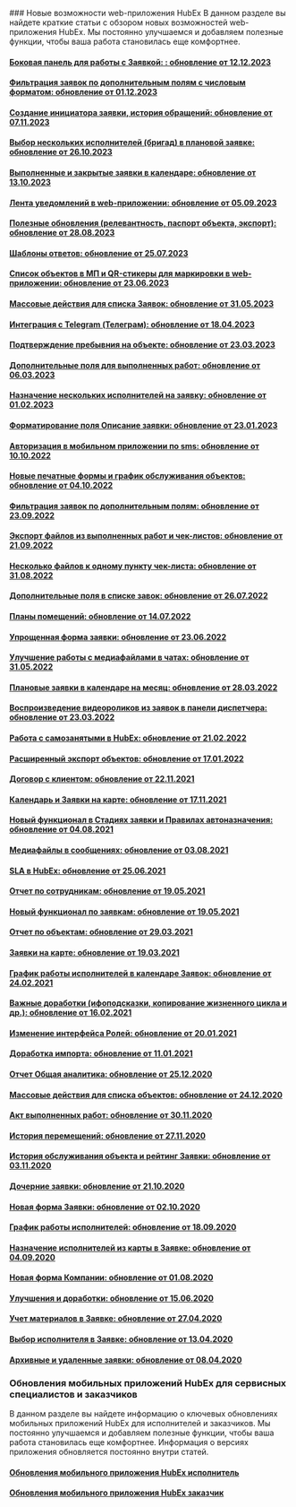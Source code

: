 <!-- Yandex.Metrika counter -->
<script type="text/javascript" >
   (function(m,e,t,r,i,k,a){m[i]=m[i]||function(){(m[i].a=m[i].a||[]).push(arguments)};
   m[i].l=1*new Date();k=e.createElement(t),a=e.getElementsByTagName(t)[0],k.async=1,k.src=r,a.parentNode.insertBefore(k,a)})
   (window, document, "script", "https://mc.yandex.ru/metrika/tag.js", "ym");
   ym('{{ site.yandex_metric }}', "init", {
        id:'{{ site.yandex_metric }}',
        clickmap:true,
        trackLinks:true,
        accurateTrackBounce:true,
        webvisor:true
   });
</script>
<noscript><div><img src="https://mc.yandex.ru/watch/'{{ site.yandex_metric }}'" style="position:absolute; left:-9999px;" alt="" /></div></noscript>
<!-- /Yandex.Metrika counter -->
<link rel="stylesheet" type="text/css" href="/assets/css/styles.css">
### Новые возможности web-приложения HubEx
В данном разделе вы найдете краткие статьи с обзором новых возможностей web-приложения HubEx. Мы постоянно улучшаемся и добавляем полезные функции, чтобы ваша работа становилась еще комфортнее.
<h4><a href="docs/FAQ/RU/ReleaseNotes/TicketsSidebar12122023.html">Боковая панель для работы с Заявкой: : обновление от 12.12.2023</a></h4>
<h4><a href="docs/FAQ/RU/ReleaseNotes/FilterAdditionalFields01122023.html">Фильтрация заявок по дополнительным полям с числовым форматом: обновление от 01.12.2023</a></h4>
<h4><a href="docs/FAQ/RU/ReleaseNotes/UsersRequests07112023.html">Cоздание инициатора заявки, история обращений: обновление от 07.11.2023</a></h4>
<h4><a href="docs/FAQ/RU/ReleaseNotes/SeveralEngineersInPlan26102023.html">Выбор нескольких исполнителей (бригад) в плановой заявке: обновление от 26.10.2023</a></h4>
<h4><a href="docs/FAQ/RU/ReleaseNotes/CalendarUpdate13102023.html">Выполненные и закрытые заявки в календаре: обновление от 13.10.2023</a></h4>
<h4><a href="docs/FAQ/RU/ReleaseNotes/NotificationInWeb05092023.html">Лента уведомлений в web-приложении: обновление от 05.09.2023</a></h4>
<h4><a href="docs/FAQ/RU/ReleaseNotes/ReleasePack28082023.html">Полезные обновления (релевантность, паспорт объекта, экспорт): обновление от 28.08.2023</a></h4>
<h4><a href="docs/FAQ/RU/ReleaseNotes/AnswerTemplate25072023.html">Шаблоны ответов: обновление от 25.07.2023</a></h4>
<h4><a href="docs/FAQ/RU/ReleaseNotes/ObjectList&QRstickers23062023.html">Список объектов в МП и QR-стикеры для маркировки в web-приложении: обновление от 23.06.2023</a></h4>
<h4><a href="docs/FAQ/RU/ReleaseNotes/GroupActions31052023.html">Массовые действия для списка Заявок: обновление от 31.05.2023</a></h4>
<h4><a href="docs/FAQ/RU/ReleaseNotes/Telegram05042023.html">Интеграция с Telegram (Телеграм): обновление от 18.04.2023</a></h4>
<h4><a href="docs/FAQ/RU/ReleaseNotes/QRStayMark23022023.html">Подтверждение пребывния на объекте: обновление от 23.03.2023</a></h4>
<h4><a href="docs/FAQ/RU/ReleaseNotes/AdditionalFieldsWorks060323.html">Дополнительные поля для выполненных работ: обновление от 06.03.2023</a></h4>
<h4><a href="docs/FAQ/RU/ReleaseNotes/Multiengineers01022023.html">Назначение нескольких исполнителей на заявку: обновление от 01.02.2023</a></h4>
<h4><a href="docs/FAQ/RU/ReleaseNotes/DescriptionField23012023.html">Форматирование поля Описание заявки: обновление от 23.01.2023</a></h4>
<h4><a href="docs/FAQ/RU/ReleaseNotes/SmsAutorization10102022.html">Авторизация в мобильном приложении по sms: обновление от 10.10.2022</a></h4>
<h4><a href="docs/FAQ/RU/ReleaseNotes/PrintedForms04102022.html">Новые печатные формы и график обслуживания объектов: обновление от 04.10.2022</a></h4>
<h4><a href="docs/FAQ/RU/ReleaseNotes/TicketsFilter23092022.html">Фильтрация заявок по дополнительным полям: обновление от 23.09.2022</a></h4>
<h4><a href="docs/FAQ/RU/ReleaseNotes/ExportFiles21092022.html">Экспорт файлов из выполненных работ и чек-листов: обновление от 21.09.2022</a></h4>
<h4><a href="docs/FAQ/RU/ReleaseNotes/PhotoCheckList31082022.html">Несколько файлов к одному пункту чек-листа: обновление от 31.08.2022</a></h4>
<h4><a href="docs/FAQ/RU/ReleaseNotes/AddFields26072022.html">Дополнительные поля в списке завок: обновление от 26.07.2022</a></h4>
<h4><a href="docs/FAQ/RU/ReleaseNotes/FloorPlan14072022.html">Планы помещений: обновление от 14.07.2022</a></h4>
<h4><a href="docs/FAQ/RU/ReleaseNotes/Ticket23062022.html">Упрощенная форма заявки: обновление от 23.06.2022</a></h4>
<h4><a href="docs/FAQ/RU/ReleaseNotes/Chat31052022.html">Улучшение работы с медиафайлами в чатах: обновление от 31.05.2022</a></h4>
<h4><a href="docs/FAQ/RU/ReleaseNotes/PlanTicket28032022.html">Плановые заявки в календаре на месяц: обновление от 28.03.2022</a></h4>
<h4><a href="docs/FAQ/RU/ReleaseNotes/Video23032022.html">Воспроизведение видеороликов из заявок в панели диспетчера: обновление от 23.03.2022</a></h4>
<h4><a href="docs/FAQ/RU/ReleaseNotes/SelfEmployed21022022.html">Работа с самозанятыми в HubEx: обновление от 21.02.2022</a></h4>
<h4><a href="docs/FAQ/RU/ReleaseNotes/ObjectsExport17012022.html">Расширенный экспорт объектов: обновление от 17.01.2022</a></h4>
<h4><a href="docs/FAQ/RU/ReleaseNotes/Contract22112021.html">Договор с клиентом: обновление от 22.11.2021</a></h4>
<h4><a href="docs/FAQ/RU/ReleaseNotes/CalendarInMap17112021.html">Календарь и Заявки на карте: обновление от 17.11.2021</a></h4>
<h4><a href="docs/FAQ/RU/ReleaseNotes/StageAndRules04082021.html">Новый функционал в Стадиях заявки и Правилах автоназначения: обновление от 04.08.2021</a></h4>
<h4><a href="docs/FAQ/RU/ReleaseNotes/AttachingMedia03082021.html">Медиафайлы в сообщениях: обновление от 03.08.2021</a></h4>
<h4><a href="docs/FAQ/RU/ReleaseNotes/SLA25062021.html">SLA в HubEx: обновление от 25.06.2021</a></h4>
<h4><a href="docs/FAQ/RU/ReleaseNotes/EngineersAnalytic19052021.html">Отчет по сотрудникам: обновление от 19.05.2021</a></h4>
<h4><a href="docs/FAQ/RU/ReleaseNotes/TicketsUpdates19052021.html">Новый функционал по заявкам: обновление от 19.05.2021</a></h4>
<h4><a href="docs/FAQ/RU/ReleaseNotes/ObjectsAnalytic29032021.html">Отчет по объектам: обновление от 29.03.2021</a></h4>
<h4><a href="docs/FAQ/RU/ReleaseNotes/TicketsOnMap19032021.html">Заявки на карте: обновление от 19.03.2021</a></h4>
<h4><a href="docs/FAQ/RU/ReleaseNotes/Schedule24022021.html">График работы исполнителей в календаре Заявок: обновление от 24.02.2021</a></h4>
<h4><a href="docs/FAQ/RU/ReleaseNotes/GeneralUpdate16022021.html">Важные доработки (ифоподсказки, копирование жизненного цикла и др.): обновление от 16.02.2021</a></h4>
<h4><a href="docs/FAQ/RU/ReleaseNotes/Roles20012021.html">Изменение интерфейса Ролей: обновление от 20.01.2021</a></h4>
<h4><a href="docs/FAQ/RU/ReleaseNotes/Import11012021.html">Доработка импорта: обновление от 11.01.2021</a></h4>
<h4><a href="docs/FAQ/RU/ReleaseNotes/Analytics25122020.html">Отчет Общая аналитика: обновление от 25.12.2020</a></h4>
<h4><a href="docs/FAQ/RU/ReleaseNotes/GroupAction24122020.html">Массовые действия для списка объектов: обновление от 24.12.2020</a></h4>
<h4><a href="docs/FAQ/RU/ReleaseNotes/Act30112020.html">Акт выполненных работ: обновление от 30.11.2020</a></h4>
<h4><a href="docs/FAQ/RU/ReleaseNotes/Geotracking27112020.html">История перемещений: обновление от 27.11.2020</a></h4>
<h4><a href="docs/FAQ/RU/ReleaseNotes/HistoryRating03112020.html">История обслуживания объекта и рейтинг Заявки: обновление от 03.11.2020</a></h4>
<h4><a href="docs/FAQ/RU/ReleaseNotes/ChildTicket21102020.html">Дочерние заявки: обновление от 21.10.2020</a></h4>
<h4><a href="docs/FAQ/RU/ReleaseNotes/NewTicketForm02102020.html">Новая форма Заявки: обновление от 02.10.2020</a></h4>
<h4><a href="docs/FAQ/RU/ReleaseNotes/Schedule18092020.html">График работы исполнителей: обновление от 18.09.2020</a></h4>
<h4><a href="docs/FAQ/RU/ReleaseNotes/MapInTicket04092020.html">Назначение исполнителей из карты в Заявке: обновление от 04.09.2020</a></h4>
<h4><a href="docs/FAQ/RU/ReleaseNotes/NewCompanyForm01082020.html">Новая форма Компании: обновление от 01.08.2020</a></h4>
<h4><a href="docs/FAQ/RU/ReleaseNotes/GeneralUpdate15062020.html">Улучшения и доработки: обновление от 15.06.2020</a></h4>
<h4><a href="docs/FAQ/RU/ReleaseNotes/Materials27042020.html">Учет материалов в Заявке: обновление от 27.04.2020</a></h4>
<h4><a href="docs/FAQ/RU/ReleaseNotes/UserInTicket13042020.html">Выбор исполнителя в Заявке: обновление от 13.04.2020</a></h4>
<h4><a href="docs/FAQ/RU/ReleaseNotes/TicketArchives08042020.html">Архивные и удаленные заявки: обновление от 08.04.2020</a></h4> 

### Обновления мобильных приложений HubEx для сервисных специалистов и заказчиков
В данном разделе вы найдете информацию о ключевых обновлениях мобильных приложений HubEx для исполнителей и заказчиков. Мы постоянно улучшаемся и добавляем полезные функции, чтобы ваша работа становилась еще комфортнее.
Информация о версиях приложения обновляется постоянно внутри статей.

<h4><a href="docs/FAQ/RU/ReleaseNotes/EngineerApp.html">Обновления мобильного приложения HubEx исполнитель</a></h4>

<h4><a href="docs/FAQ/RU/ReleaseNotes/CustomerApp.html">Обновления мобильного приложения HubEx заказчик</a></h4>